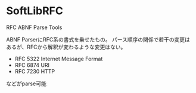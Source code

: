 # SoftLibRFC
RFC ABNF Parse Tools

ABNF ParserにRFC系の書式を乗せたもの。
パース順序の関係で若干の変更はあるが、RFCから解釈が変わるような変更はない。

* RFC 5322 Internet Message Format
* RFC 6874 URI
* RFC 7230 HTTP

などがparse可能
